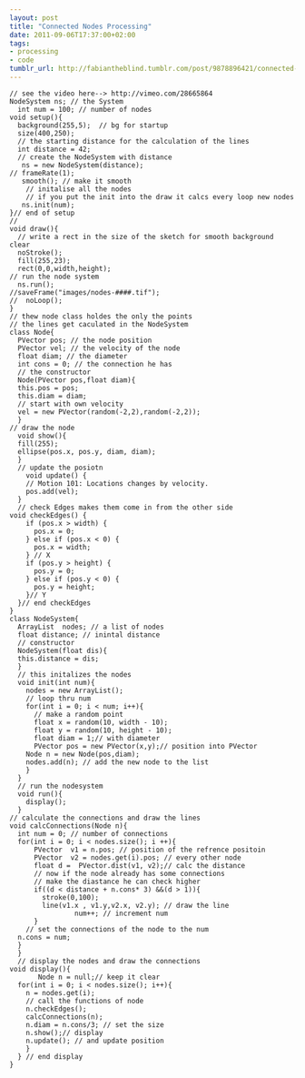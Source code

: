 ```yaml
---
layout: post
title: "Connected Nodes Processing"
date: 2011-09-06T17:37:00+02:00
tags:
- processing
- code
tumblr_url: http://fabiantheblind.tumblr.com/post/9878896421/connected-nodes-processing
---
```


    // see the video here--> http://vimeo.com/28665864
    NodeSystem ns; // the System    
      int num = 100; // number of nodes 
    void setup(){   
      background(255,5);  // bg for startup 
      size(400,250);    
      // the starting distance for the calculation of the lines 
      int distance = 42;    
      // create the NodeSystem with distance    
       ns = new NodeSystem(distance);   
    // frameRate(1);    
       smooth(); // make it smooth  
        // initalise all the nodes  
        // if you put the init into the draw it calcs every loop new nodes  
       ns.init(num);    
    }// end of setup    
    //  
    void draw(){    
      // write a rect in the size of the sketch for smooth background clear 
      noStroke();   
      fill(255,23); 
      rect(0,0,width,height);   
    // run the node system  
      ns.run(); 
    //saveFrame("images/nodes-####.tif");   
    //  noLoop();   
    }   
    // thew node class holdes the only the points   
    // the lines get caculated in the NodeSystem    
    class Node{ 
      PVector pos; // the node position 
      PVector vel; // the velocity of the node  
      float diam; // the diameter   
      int cons = 0; // the connection he has    
      // the constructor    
      Node(PVector pos,float diam){ 
      this.pos = pos;   
      this.diam = diam; 
      // start with own velocity    
      vel = new PVector(random(-2,2),random(-2,2)); 
      } 
    // draw the node    
      void show(){  
      fill(255);    
      ellipse(pos.x, pos.y, diam, diam);    
      } 
      // update the posiotn 
        void update() { 
        // Motion 101: Locations changes by velocity.   
        pos.add(vel);   
      } 
      // check Edges makes them come in from the other side 
    void checkEdges() { 
        if (pos.x > width) {    
          pos.x = 0;    
        } else if (pos.x < 0) { 
          pos.x = width;    
        } // X  
        if (pos.y > height) {   
          pos.y = 0;    
        } else if (pos.y < 0) { 
          pos.y = height;   
        }// Y   
      }// end checkEdges    
    }   
    class NodeSystem{   
      ArrayList  nodes; // a list of nodes    
      float distance; // inintal distance   
      // constructor    
      NodeSystem(float dis){    
      this.distance = dis;  
      } 
      // this initalizes the nodes  
      void init(int num){   
        nodes = new ArrayList();    
        // loop thru num    
        for(int i = 0; i < num; i++){   
          // make a random point    
          float x = random(10, width - 10); 
          float y = random(10, height - 10);    
          float diam = 1;// with diameter   
          PVector pos = new PVector(x,y);// position into PVector   
        Node n = new Node(pos,diam);    
        nodes.add(n); // add the new node to the list   
        }   
      } 
      // run the nodesystem 
      void run(){   
        display();  
      } 
    // calculate the connections and draw the lines 
    void calcConnections(Node n){   
      int num = 0; // number of connections 
      for(int i = 0; i < nodes.size(); i ++){   
          PVector  v1 = n.pos; // position of the refrence positoin 
          PVector  v2 = nodes.get(i).pos; // every other node   
          float d =  PVector.dist(v1, v2);// calc the distance  
          // now if the node already has some connections   
          // make the diastance he can check higher 
          if((d < distance + n.cons* 3) &&(d > 1)){ 
            stroke(0,100);  
            line(v1.x , v1.y,v2.x, v2.y); // draw the line  
                    num++; // increment num 
          } 
        // set the connections of the node to the num   
      n.cons = num; 
      } 
      } 
      // display the nodes and draw the connections 
    void display(){ 
           Node n = null;// keep it clear   
      for(int i = 0; i < nodes.size(); i++){    
        n = nodes.get(i);   
        // call the functions of node   
        n.checkEdges();     
        calcConnections(n); 
        n.diam = n.cons/3; // set the size  
        n.show();// display 
        n.update(); // and update position  
        }   
      } // end display  
    }
